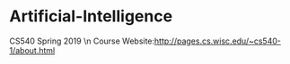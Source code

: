# Artificial-Intelligence
CS540 Spring 2019 \n
Course Website:http://pages.cs.wisc.edu/~cs540-1/about.html
